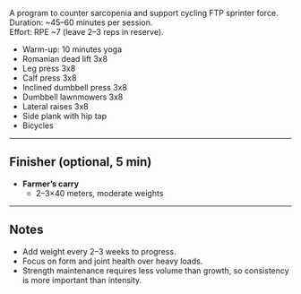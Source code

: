 A program to counter sarcopenia and support cycling FTP sprinter force.
Duration: ~45–60 minutes per session.  
Effort: RPE ~7 (leave 2–3 reps in reserve).  

- Warm-up: 10 minutes yoga
- Romanian dead lift 3x8
- Leg press 3x8
- Calf press 3x8
- Inclined dumbbell press 3x8
- Dumbbell lawnmowers 3x8
- Lateral raises 3x8
- Side plank with hip tap
- Bicycles

---
## Finisher (optional, 5 min)
- **Farmer’s carry**  
  - 2–3×40 meters, moderate weights  

---
## Notes
- Add weight every 2–3 weeks to progress.  
- Focus on form and joint health over heavy loads.  
- Strength maintenance requires less volume than growth, so consistency is more important than intensity.  